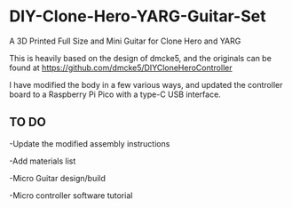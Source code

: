 # DIY-Clone-Hero-YARG-Guitar-Set
A 3D Printed Full Size and Mini Guitar for Clone Hero and YARG

This is heavily based on the design of dmcke5, and the originals can be found at https://github.com/dmcke5/DIYCloneHeroController

I have modified the body in a few various ways, and updated the controller board to a Raspberry Pi Pico with a type-C USB interface.


## TO DO
-Update the modified assembly instructions

-Add materials list

-Micro Guitar design/build

-Micro controller software tutorial